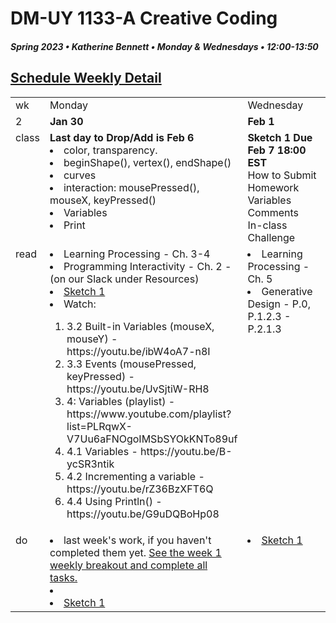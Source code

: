 # DM-UY 1133-A Creative Coding
##### Spring 2023 • Katherine Bennett • Monday & Wednesdays • 12:00-13:50


## [Schedule Weekly Detail](Calendar.md) 

<table>
<tr>
<td>wk</td>
<td>Monday</td>
<td>Wednesday</td>
</tr>
<!-- dates -->
<tr>
  <td valign="top">2</td>
  <td valign="top" width="48%"><strong>Jan 30</strong></td>
  <td valign="top" width="48%"><strong>Feb 1</strong></td>
</tr>
<!-- class -->
<tr>
	<td valign="top">class</td>
	<!-- day Mon -->
	<td valign="top" width="48%">
			<strong> Last day to Drop/Add is Feb 6</strong>
	<li> color, transparency.</li>
		<li> beginShape(), vertex(), endShape()</li>
		<li> curves</li>
		<li>interaction: mousePressed(), mouseX, keyPressed()</li>
		<li>Variables</li>
		<li>Print</li>
	</td>
	<!-- day WEd -->
	<td valign="top" width="48%">
	<strong> Sketch 1 Due Feb 7 18:00 EST </strong><br>
	How to Submit Homework <br>
	Variables<br>
	Comments<br>
	In-class Challenge <br>
	</td>
<!-- homework -->
<tr>
  <td valign="top">read</td>
  	<!-- day Tues -->
  	<td valign="top"> 
   <li> Learning Processing - Ch. 3-4 </li>
   <li>Programming Interactivity - Ch. 2 - (on our Slack under Resources)</li>	<li> <a href = "Sketch_1.md">Sketch 1</a></li>
   <li> Watch: </li>
   <ol>
   	<li>3.2 Built-in Variables (mouseX, mouseY) - https://youtu.be/ibW4oA7-n8I</li>
<li>3.3 Events (mousePressed, keyPressed) - https://youtu.be/UvSjtiW-RH8</li>
<li>4: Variables (playlist) - https://www.youtube.com/playlist?list=PLRqwX-V7Uu6aFNOgoIMSbSYOkKNTo89uf</li>
<li>4.1 Variables - https://youtu.be/B-ycSR3ntik</li>
<li>4.2 Incrementing a variable - https://youtu.be/rZ36BzXFT6Q</li>
<li>4.4 Using Println() - https://youtu.be/G9uDQBoHp08</li>
	</td>
  	<!-- day Thurs -->
  	<td valign="top"> 
    <li> Learning Processing - Ch. 5 </li>
	<li> Generative Design - P.0, P.1.2.3 - P.2.1.3 </li>
  	</td>
 </tr>
 <!-- do -->
<tr>
  <td valign="top">do</td>
	<!-- day Tues -->
	<td valign="top">
 	<li> last week's work, if you haven't completed them yet. <a href = "week_1_detail.md">See the week 1 weekly breakout and complete all tasks. </a><li>
 	<li><a href = "Sketch_1.md"> Sketch 1 </a></li>
 </td>
  	<!-- day Thurs -->
  	<td valign="top">
  	<li><a href = "Sketch_1.md"> Sketch 1 </a></li>
  	</td>
</tr>
</table>